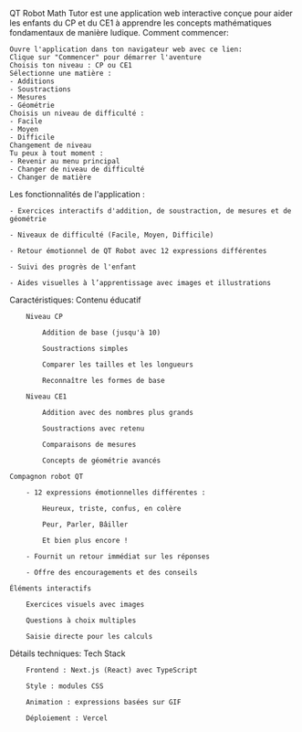 QT Robot Math Tutor est une application web interactive conçue pour aider les enfants du CP et du CE1 à apprendre les concepts mathématiques fondamentaux de manière ludique. Comment commencer:

    Ouvre l'application dans ton navigateur web avec ce lien: 
    Clique sur "Commencer" pour démarrer l'aventure
    Choisis ton niveau : CP ou CE1
    Sélectionne une matière :
    - Additions
    - Soustractions
    - Mesures
    - Géométrie
    Choisis un niveau de difficulté :
    - Facile
    - Moyen
    - Difficile
    Changement de niveau
    Tu peux à tout moment :
    - Revenir au menu principal
    - Changer de niveau de difficulté
    - Changer de matière

Les fonctionnalités de l'application :

    - Exercices interactifs d'addition, de soustraction, de mesures et de géométrie

    - Niveaux de difficulté (Facile, Moyen, Difficile)

    - Retour émotionnel de QT Robot avec 12 expressions différentes

    - Suivi des progrès de l'enfant

    - Aides visuelles à l’apprentissage avec images et illustrations

Caractéristiques: 
    Contenu éducatif

        Niveau CP

            Addition de base (jusqu'à 10)

            Soustractions simples

            Comparer les tailles et les longueurs

            Reconnaître les formes de base

        Niveau CE1

            Addition avec des nombres plus grands

            Soustractions avec retenu

            Comparaisons de mesures

            Concepts de géométrie avancés

    Compagnon robot QT

        - 12 expressions émotionnelles différentes :

            Heureux, triste, confus, en colère

            Peur, Parler, Bâiller

            Et bien plus encore !

        - Fournit un retour immédiat sur les réponses

        - Offre des encouragements et des conseils

    Éléments interactifs

        Exercices visuels avec images

        Questions à choix multiples

        Saisie directe pour les calculs


Détails techniques: 
    Tech Stack

        Frontend : Next.js (React) avec TypeScript

        Style : modules CSS

        Animation : expressions basées sur GIF

        Déploiement : Vercel
